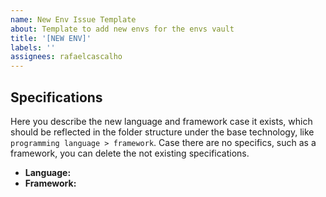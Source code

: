 ```yaml
---
name: New Env Issue Template
about: Template to add new envs for the envs vault
title: '[NEW ENV]'
labels: ''
assignees: rafaelcascalho
---
```


## Specifications

Here you describe the new language and framework case it exists, which should be reflected in the folder structure under the base technology, like `programming language > framework`. Case there are no specifics, such as a framework, you can delete the not existing specifications.

- **Language:**
- **Framework:**
